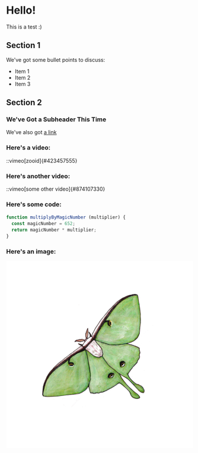 # Hello!

This is a test :)

## Section 1

We've got some bullet points to discuss:

- Item 1
- Item 2
- Item 3

## Section 2

### We've Got a Subheader This Time

We've also got [a link](https://thingsbyspoon.cc/)

### Here's a video:

::vimeo[zooid]{#423457555}

### Here's another video:

::vimeo[some other video]{#874107330}

### Here's some code:

```javascript
function multiplyByMagicNumber (multiplier) {
  const magicNumber = 652;
  return magicNumber * multiplier;
}
```

### Here's an image:

![Look at this luna moth!](/content/test2/images/lunamoth.png "a luna moth")